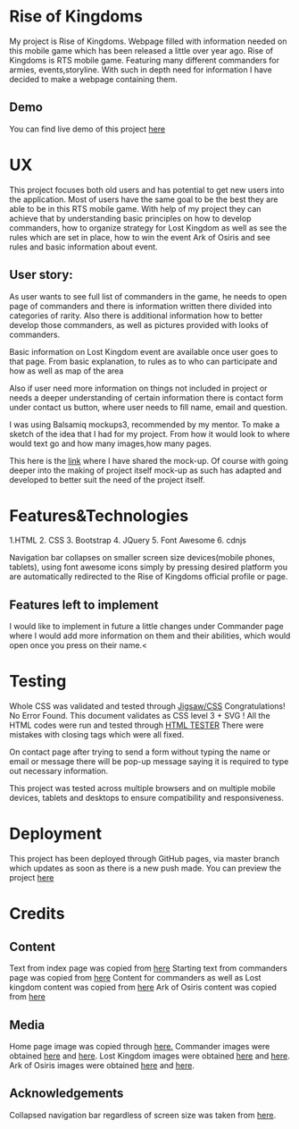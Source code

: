 # Rise of Kingdoms

My project is Rise of Kingdoms. Webpage filled with information needed on this mobile game which has been released a little over year ago. Rise of Kingdoms is RTS mobile game. Featuring many different commanders for armies, events,storyline. With such in depth need for information I have decided to make a webpage containing them.

## Demo

You can find live demo of this project <a  href="https://pajanec.github.io/rOK/index.html">here</a>

# UX

This project focuses both old users and has potential to get new users into the application. Most of users have the same goal to be the best they are able to be in this RTS mobile game. With help of my project they can achieve that by understanding basic principles on how to develop commanders, how to organize strategy for Lost Kingdom as well as see the rules which are set in place, how to win the event Ark of Osiris and see rules and basic information about event.

## User story:
As user wants to see full list of commanders in the game, he
needs to open page of commanders and there is information
written there divided into categories of rarity. Also there is
additional information how to better develop those commanders, as
well as pictures provided with looks of commanders.

Basic information on Lost Kingdom event are available once user
goes to that page. From basic explanation, to rules as to who can
participate and how as well as map of the area

Also if user need more information on things not included in project or needs a
deeper understanding of certain information there is contact form under contact us button, where user needs to fill name, email and question.

I was using Balsamiq mockups3, recommended by my mentor. To make a sketch of the idea that I had for my project. From how it would look to where would text go and how many images,how many pages.

This here is the <a  href="https://drive.google.com/drive/folders/1pFnGGzrFh2K1Roh2dxSjSalz2mJLvo2K?usp=sharing">link</a> where I have shared the mock-up. Of course with going deeper into the making of project itself mock-up as such has adapted and developed to better suit the need of the project itself.



# Features&Technologies

 1.HTML
2. CSS
3. Bootstrap
4. JQuery
5. Font Awesome
6. cdnjs

Navigation bar collapses on smaller screen size devices(mobile phones, tablets), using font awesome icons simply by pressing desired platform you are automatically redirected to the Rise of Kingdoms official profile or page.

## Features left to implement

I would like to implement in future a little changes under Commander page where I would add more information on them and their abilities, which would open once you press on their name.<

# Testing



Whole CSS was validated and tested through <a  href="https://jigsaw.w3.org/css-validator/validator%20//">Jigsaw/CSS</a> Congratulations! No Error Found. This document validates as CSS level 3 + SVG !
All the HTML codes were run and tested through <a  href="https://validator.w3.org/">HTML TESTER</a>
There were mistakes with closing tags which were all fixed.

On contact page after trying to send a form without typing the name or email or message there will be pop-up message saying it is required to type out necessary information.

This project was tested across multiple browsers and on multiple mobile devices, tablets and desktops to ensure compatibility and responsiveness.



# Deployment

This project has been deployed through GitHub pages, via master branch which updates as soon as there is a new push made. You can preview the project <a  href="https://pajanec.github.io/rOK/index.html">here</a>

# Credits

## Content

Text from index page was copied from <a  href="https://riseofkingdoms.fandom.com/wiki/Rise_of_Kingdoms_Wiki">here</a>
Starting text from commanders page was copied from <a  href="https://riseofkingdoms.fandom.com/wiki/Rise_of_Kingdoms_Wiki">here</a>
Content for commanders as well as Lost kingdom content was copied from <a  href="https://www.frlgaming.com/rise-of-kingdoms">here</a>
Ark of Osiris content was copied from <a  href="https://rok.guide/ark-of-osiris/">here</a>

## Media

Home page image was copied through <a  href="https://i.ytimg.com/vi/ZsIC5z_q1W8/maxresdefault.jpg">here.</a>
Commander images were obtained <a  href="https://static.wixstatic.com/media/1a0f15_ea83a4eba6c54492bb1b01fd93e5c46e~mv2.png/v1/fill/w_848,h_305,al_c,q_80,usm_0.66_1.00_0.01/commandersmain.webp">here</a> and <a  href="https://360auto.vn/wp-content/uploads/2019/09/who_is_your_favorite_commander.jpg">here</a>.
Lost Kingdom images were obtained <a  href="http://www.rocfanatics.com/wp-content/uploads/2019/04/rise-of-kingdoms-the-lost-kingdom.jpg">here</a> and <a  href="https://static.wixstatic.com/media/1a0f15_45c42146bc3c4c32b8989e103046613b~mv2.png/v1/fill/w_493,h_390,al_c,q_80,usm_0.66_1.00_0.01/The%20lost%20kingomd%20map.webp">here</a>.
Ark of Osiris images were obtained <a  href="https://i.ytimg.com/vi/1nrICcBtVFM/hqdefault.jpg">here</a> and <a  href="https://i.ytimg.com/vi/kCf7SqG5GTo/maxresdefault.jpg">here</a>.</p>

## Acknowledgements

Collapsed navigation bar regardless of screen size was taken from <a  href="https://www.w3schools.com/bootstrap4/bootstrap_navbar.asp">here</a>.